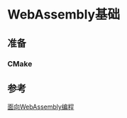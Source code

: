 # WebAssembly基础

## 准备

### CMake

## 参考

[面向WebAssembly编程](https://www.cntofu.com/book/150/index.html)